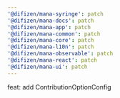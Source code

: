 ```yaml
---
'@difizen/mana-syringe': patch
'@difizen/mana-docs': patch
'@difizen/mana-app': patch
'@difizen/mana-common': patch
'@difizen/mana-core': patch
'@difizen/mana-l10n': patch
'@difizen/mana-observable': patch
'@difizen/mana-react': patch
'@difizen/mana-ui': patch
---
```


feat: add ContributionOptionConfig
